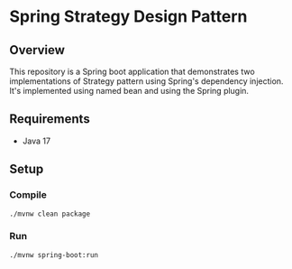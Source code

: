 # Spring Strategy Design Pattern

## Overview
This repository is a Spring boot application that demonstrates
two implementations of Strategy pattern using Spring's
dependency injection. It's implemented using named bean and
using the Spring plugin.

## Requirements
- Java 17

## Setup
### Compile
```shell
./mvnw clean package
```
### Run
```shell
./mvnw spring-boot:run 
```